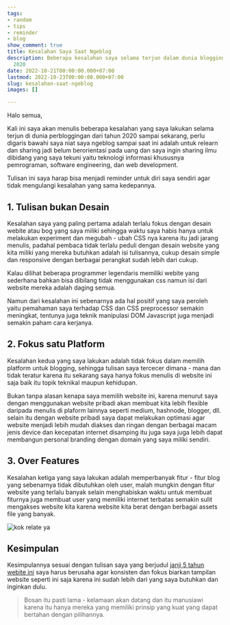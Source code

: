 ```yaml
---
tags:
- random
- tips
- reminder
- blog
show_comment: true
title: Kesalahan Saya Saat Ngeblog
description: Beberapa kesalahan saya selama terjun dalam dunia blogging dari tahun
  2020
date: 2022-10-21T00:00:00.000+07:00
lastmod: 2022-10-23T00:00:00.000+07:00
slug: kesalahan-saat-ngeblog
images: []

---
```

Halo semua,

Kali ini saya akan menulis beberapa kesalahan yang saya lakukan selama terjun di dunia perbloggingan dari tahun 2020 sampai sekarang, perlu digaris bawahi saya niat saya ngeblog sampai saat ini adalah untuk relearn dan sharing jadi belum berorientasi pada uang dan saya ingin sharing ilmu dibidang yang saya tekuni yaitu teknologi informasi khususnya pemrograman, software engineering, dan web development.

Tulisan ini saya harap bisa menjadi reminder untuk diri saya sendiri agar tidak mengulangi kesalahan yang sama kedepannya.

## 1. Tulisan bukan Desain

Kesalahan saya yang paling pertama adalah terlalu fokus dengan desain webite atau bog yang saya miliki sehingga waktu saya habis hanya untuk melakukan experiment dan megubah - ubah CSS nya karena itu jadi jarang menulis, padahal pembaca tidak terlalu peduli dengan desain website yang kita miliki yang mereka butuhkan adalah isi tulisannya, cukup desain simple dan responsive dengan berbagai perangkat sudah lebih dari cukup.

Kalau dilihat beberapa programmer legendaris memiliki webite yang sederhana bahkan bisa dibilang tidak menggunakan css namun isi dari website mereka adalah daging semua.

Namun dari kesalahan ini sebenarnya ada hal positif yang saya peroleh yaitu pemahaman saya terhadap CSS dan CSS preprocessor semakin meningkat, tentunya juga teknik manipulasi DOM Javascript juga menjadi semakin paham cara kerjanya.

## 2. Fokus satu Platform

Kesalahan kedua yang saya lakukan adalah tidak fokus dalam memilih platform untuk blogging, sehingga tulisan saya tercecer dimana - mana dan tidak teratur karena itu sekarang saya hanya fokus menulis di website ini saja baik itu topik teknikal maupun kehidupan.

Bukan tanpa alasan kenapa saya memilih website ini, karena menurut saya dengan menggunakan website pribadi akan membuat kita lebih flexible daripada menulis di plaform lainnya seperti medium, hashnode, blogger, dll. selain itu dengan website pribadi saya dapat melakukan optimasi agar website menjadi lebih mudah diakses dan ringan dengan berbagai macam jenis device dan kecepatan internet disamping itu juga saya juga lebih dapat membangun personal branding dengan domain yang saya miliki sendiri.

## 3. Over Features

Kesalahan ketiga yang saya lakukan adalah memperbanyak fitur - fitur blog yang sebenarnya tidak dibutuhkan oleh user, malah mungkin dengan fitur website yang terlalu banyak selain menghabiskan waktu untuk membuat fiturnya juga membuat user yang memiliki internet terbatas semakin sulit mengakses website kita karena website kita berat dengan berbagai assets file yang banyak.

![kok relate ya](/uploads/23-10-2022-meme-sarkas.jpeg "kok relate ya")

## Kesimpulan

Kesimpulannya sesuai dengan tulisan saya yang berjudul [janji 5 tahun webite ini](https://aliif.space/janji-5-tahun-website-ini/) saya harus berusaha agar konsisten dan fokus biarkan tampilan website seperti ini saja karena ini sudah lebih dari yang saya butuhkan dan inginkan dulu.

> Bosan itu pasti lama - kelamaan akan datang dan itu manusiawi karena itu hanya mereka yang memiliki prinsip yang kuat yang dapat bertahan dengan pilihannya.